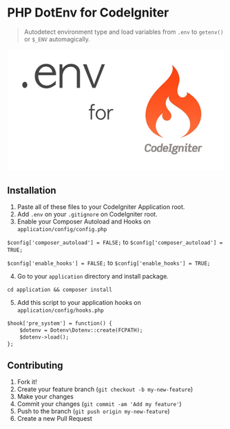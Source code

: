 # PHP DotEnv for CodeIgniter
> Autodetect environment type and load variables from `.env` to `getenv()` or `$_ENV` automagically.

![](cover.png)


## Installation
1. Paste all of these files to your CodeIgniter Application root.
2. Add `.env` on your `.gitignore` on CodeIgniter root.
3. Enable your Composer Autoload and Hooks on `application/config/config.php`

`$config['composer_autoload'] = FALSE;` to `$config['composer_autoload'] = TRUE;`

`$config['enable_hooks'] = FALSE;` to `$config['enable_hooks'] = TRUE;`

4. Go to your `application` directory and install package.
```
cd application && composer install
```

5. Add this script to your application hooks on `application/config/hooks.php`
```
$hook['pre_system'] = function() {
	$dotenv = Dotenv\Dotenv::create(FCPATH);
	$dotenv->load();
};
```


## Contributing

1. Fork it!
2. Create your feature branch (`git checkout -b my-new-feature`)
3. Make your changes
4. Commit your changes (`git commit -am 'Add my feature'`)
5. Push to the branch (`git push origin my-new-feature`)
6. Create a new Pull Request
